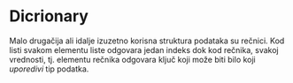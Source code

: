 # Dicrionary

Malo drugačija ali idalje izuzetno korisna struktura podataka su rečnici. Kod listi svakom elementu liste odgovara jedan indeks dok kod rečnika, svakoj vrednosti, tj. elementu rečnika odgovara ključ koji može biti bilo koji _uporedivi_ tip podatka.
